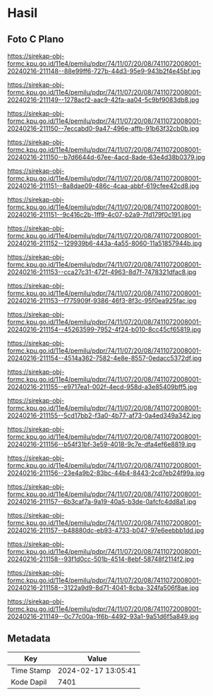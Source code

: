 # Hasil

## Foto C Plano

https://sirekap-obj-formc.kpu.go.id/11e4/pemilu/pdpr/74/11/07/20/08/7411072008001-20240216-211148--88e99ff6-727b-44d3-95e9-943b2f4e45bf.jpg

https://sirekap-obj-formc.kpu.go.id/11e4/pemilu/pdpr/74/11/07/20/08/7411072008001-20240216-211149--1278acf2-aac9-42fa-aa04-5c9bf9083db8.jpg

https://sirekap-obj-formc.kpu.go.id/11e4/pemilu/pdpr/74/11/07/20/08/7411072008001-20240216-211150--7eccabd0-9a47-496e-affb-91b63f32cb0b.jpg

https://sirekap-obj-formc.kpu.go.id/11e4/pemilu/pdpr/74/11/07/20/08/7411072008001-20240216-211150--b7d6644d-67ee-4acd-8ade-63e4d38b0379.jpg

https://sirekap-obj-formc.kpu.go.id/11e4/pemilu/pdpr/74/11/07/20/08/7411072008001-20240216-211151--8a8dae09-486c-4caa-abbf-619cfee42cd8.jpg

https://sirekap-obj-formc.kpu.go.id/11e4/pemilu/pdpr/74/11/07/20/08/7411072008001-20240216-211151--9c416c2b-1ff9-4c07-b2a9-7fd179f0c191.jpg

https://sirekap-obj-formc.kpu.go.id/11e4/pemilu/pdpr/74/11/07/20/08/7411072008001-20240216-211152--129939b6-443a-4a55-8060-11a51857944b.jpg

https://sirekap-obj-formc.kpu.go.id/11e4/pemilu/pdpr/74/11/07/20/08/7411072008001-20240216-211153--cca27c31-472f-4963-8d7f-7478321dfac8.jpg

https://sirekap-obj-formc.kpu.go.id/11e4/pemilu/pdpr/74/11/07/20/08/7411072008001-20240216-211153--f775909f-9386-46f3-8f3c-95f0ea925fac.jpg

https://sirekap-obj-formc.kpu.go.id/11e4/pemilu/pdpr/74/11/07/20/08/7411072008001-20240216-211154--45263599-7952-4f24-b010-8cc45cf65819.jpg

https://sirekap-obj-formc.kpu.go.id/11e4/pemilu/pdpr/74/11/07/20/08/7411072008001-20240216-211154--4514a362-7582-4e8e-8557-0edacc5372df.jpg

https://sirekap-obj-formc.kpu.go.id/11e4/pemilu/pdpr/74/11/07/20/08/7411072008001-20240216-211155--e9717ea1-002f-4ecd-958d-a3e85409bff5.jpg

https://sirekap-obj-formc.kpu.go.id/11e4/pemilu/pdpr/74/11/07/20/08/7411072008001-20240216-211155--5cd17bb2-f3a0-4b77-af73-0a4ed349a342.jpg

https://sirekap-obj-formc.kpu.go.id/11e4/pemilu/pdpr/74/11/07/20/08/7411072008001-20240216-211156--b54f31bf-3e59-4018-9c7e-dfa4ef6e8819.jpg

https://sirekap-obj-formc.kpu.go.id/11e4/pemilu/pdpr/74/11/07/20/08/7411072008001-20240216-211156--23e4a9b2-83bc-44b4-8443-2cd7eb24f99a.jpg

https://sirekap-obj-formc.kpu.go.id/11e4/pemilu/pdpr/74/11/07/20/08/7411072008001-20240216-211157--6b3caf7a-9a19-40a5-b3de-0afcfc4dd8a1.jpg

https://sirekap-obj-formc.kpu.go.id/11e4/pemilu/pdpr/74/11/07/20/08/7411072008001-20240216-211157--b48880dc-eb93-4733-b047-97e6eebbb1dd.jpg

https://sirekap-obj-formc.kpu.go.id/11e4/pemilu/pdpr/74/11/07/20/08/7411072008001-20240216-211158--93f1d0cc-501b-4514-8ebf-58748f2114f2.jpg

https://sirekap-obj-formc.kpu.go.id/11e4/pemilu/pdpr/74/11/07/20/08/7411072008001-20240216-211158--3122a9d9-8d71-4041-8cba-324fa506f8ae.jpg

https://sirekap-obj-formc.kpu.go.id/11e4/pemilu/pdpr/74/11/07/20/08/7411072008001-20240216-211149--0c77c00a-1f6b-4492-93a1-9a51d6f5a849.jpg


## Metadata

| Key        | Value               |
| ---------- | ------------------- |
| Time Stamp | 2024-02-17 13:05:41 |
| Kode Dapil | 7401                |



